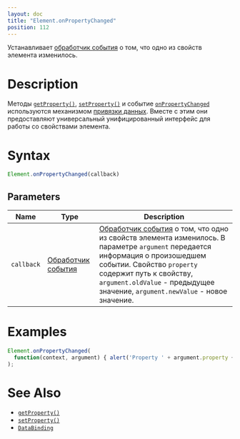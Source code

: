 ```yaml
---
layout: doc
title: "Element.onPropertyChanged"
position: 112
---
```


Устанавливает [обработчик события](../../../Script/) о том, что одно из свойств элемента изменилось.

# Description

Методы [`getProperty()`](../Element.getProperty/), [`setProperty()`](../Element.setProperty/)
и событие [`onPropertyChanged`](../Element.onPropertyChanged/) используются механизмом
[привязки данных](../../../DataBinding/). Вместе с этим они предоставляют универсальный
унифицированный интерфейс для работы со свойствами элемента.

# Syntax

```js
Element.onPropertyChanged(callback)
```

## Parameters

|Name|Type|Description|
|----|----|-----------|
|`callback`|[Обработчик события](../../../Script/)|[Обработчик события](../../../Script/) о том, что одно из свойств элемента изменилось. В параметре `argument` передается информация о произошедшем событии. Свойство `property` содержит путь к свойству, `argument.oldValue` - предыдущее значение, `argument.newValue` - новое значение.|

# Examples

```js
Element.onPropertyChanged(
  function(context, argument) { alert('Property ' + argument.property + ' is changed!'); }
);
```

# See Also

* [`getProperty()`](../Element.getProperty/)
* [`setProperty()`](../Element.setProperty/)
* [`DataBinding`](../../../DataBinding/)
